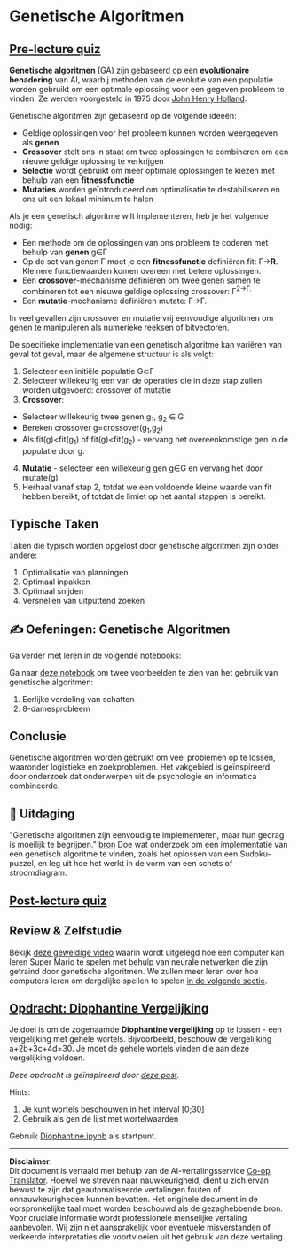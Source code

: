 <!--
CO_OP_TRANSLATOR_METADATA:
{
  "original_hash": "893aa368cb485da704b466a0f3775587",
  "translation_date": "2025-08-28T19:14:32+00:00",
  "source_file": "lessons/6-Other/21-GeneticAlgorithms/README.md",
  "language_code": "nl"
}
-->
# Genetische Algoritmen

## [Pre-lecture quiz](https://ff-quizzes.netlify.app/en/ai/quiz/41)

**Genetische algoritmen** (GA) zijn gebaseerd op een **evolutionaire benadering** van AI, waarbij methoden van de evolutie van een populatie worden gebruikt om een optimale oplossing voor een gegeven probleem te vinden. Ze werden voorgesteld in 1975 door [John Henry Holland](https://wikipedia.org/wiki/John_Henry_Holland).

Genetische algoritmen zijn gebaseerd op de volgende ideeën:

* Geldige oplossingen voor het probleem kunnen worden weergegeven als **genen**
* **Crossover** stelt ons in staat om twee oplossingen te combineren om een nieuwe geldige oplossing te verkrijgen
* **Selectie** wordt gebruikt om meer optimale oplossingen te kiezen met behulp van een **fitnessfunctie**
* **Mutaties** worden geïntroduceerd om optimalisatie te destabiliseren en ons uit een lokaal minimum te halen

Als je een genetisch algoritme wilt implementeren, heb je het volgende nodig:

 * Een methode om de oplossingen van ons probleem te coderen met behulp van **genen** g∈Γ
 * Op de set van genen Γ moet je een **fitnessfunctie** definiëren fit: Γ→**R**. Kleinere functiewaarden komen overeen met betere oplossingen.
 * Een **crossover**-mechanisme definiëren om twee genen samen te combineren tot een nieuwe geldige oplossing crossover: Γ<sup>2</sub>→Γ.
 * Een **mutatie**-mechanisme definiëren mutate: Γ→Γ.

In veel gevallen zijn crossover en mutatie vrij eenvoudige algoritmen om genen te manipuleren als numerieke reeksen of bitvectoren.

De specifieke implementatie van een genetisch algoritme kan variëren van geval tot geval, maar de algemene structuur is als volgt:

1. Selecteer een initiële populatie G⊂Γ
2. Selecteer willekeurig een van de operaties die in deze stap zullen worden uitgevoerd: crossover of mutatie
3. **Crossover**:
  * Selecteer willekeurig twee genen g<sub>1</sub>, g<sub>2</sub> ∈ G
  * Bereken crossover g=crossover(g<sub>1</sub>,g<sub>2</sub>)
  * Als fit(g)<fit(g<sub>1</sub>) of fit(g)<fit(g<sub>2</sub>) - vervang het overeenkomstige gen in de populatie door g.
4. **Mutatie** - selecteer een willekeurig gen g∈G en vervang het door mutate(g)
5. Herhaal vanaf stap 2, totdat we een voldoende kleine waarde van fit hebben bereikt, of totdat de limiet op het aantal stappen is bereikt.

## Typische Taken

Taken die typisch worden opgelost door genetische algoritmen zijn onder andere:

1. Optimalisatie van planningen
1. Optimaal inpakken
1. Optimaal snijden
1. Versnellen van uitputtend zoeken

## ✍️ Oefeningen: Genetische Algoritmen

Ga verder met leren in de volgende notebooks:

Ga naar [deze notebook](Genetic.ipynb) om twee voorbeelden te zien van het gebruik van genetische algoritmen:

1. Eerlijke verdeling van schatten
1. 8-damesprobleem

## Conclusie

Genetische algoritmen worden gebruikt om veel problemen op te lossen, waaronder logistieke en zoekproblemen. Het vakgebied is geïnspireerd door onderzoek dat onderwerpen uit de psychologie en informatica combineerde.

## 🚀 Uitdaging

"Genetische algoritmen zijn eenvoudig te implementeren, maar hun gedrag is moeilijk te begrijpen." [bron](https://wikipedia.org/wiki/Genetic_algorithm) Doe wat onderzoek om een implementatie van een genetisch algoritme te vinden, zoals het oplossen van een Sudoku-puzzel, en leg uit hoe het werkt in de vorm van een schets of stroomdiagram.

## [Post-lecture quiz](https://ff-quizzes.netlify.app/en/ai/quiz/42)

## Review & Zelfstudie

Bekijk [deze geweldige video](https://www.youtube.com/watch?v=qv6UVOQ0F44) waarin wordt uitgelegd hoe een computer kan leren Super Mario te spelen met behulp van neurale netwerken die zijn getraind door genetische algoritmen. We zullen meer leren over hoe computers leren om dergelijke spellen te spelen [in de volgende sectie](../22-DeepRL/README.md).

## [Opdracht: Diophantine Vergelijking](Diophantine.ipynb)

Je doel is om de zogenaamde **Diophantine vergelijking** op te lossen - een vergelijking met gehele wortels. Bijvoorbeeld, beschouw de vergelijking a+2b+3c+4d=30. Je moet de gehele wortels vinden die aan deze vergelijking voldoen.

*Deze opdracht is geïnspireerd door [deze post](https://habr.com/post/128704/).*

Hints:

1. Je kunt wortels beschouwen in het interval [0;30]
1. Gebruik als gen de lijst met wortelwaarden

Gebruik [Diophantine.ipynb](Diophantine.ipynb) als startpunt.

---

**Disclaimer**:  
Dit document is vertaald met behulp van de AI-vertalingsservice [Co-op Translator](https://github.com/Azure/co-op-translator). Hoewel we streven naar nauwkeurigheid, dient u zich ervan bewust te zijn dat geautomatiseerde vertalingen fouten of onnauwkeurigheden kunnen bevatten. Het originele document in de oorspronkelijke taal moet worden beschouwd als de gezaghebbende bron. Voor cruciale informatie wordt professionele menselijke vertaling aanbevolen. Wij zijn niet aansprakelijk voor eventuele misverstanden of verkeerde interpretaties die voortvloeien uit het gebruik van deze vertaling.